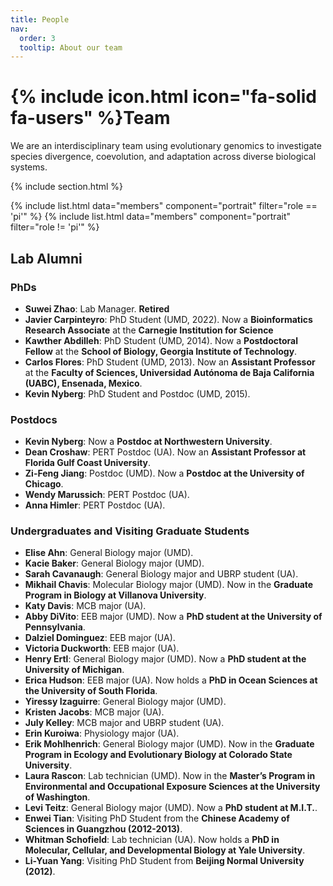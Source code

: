 ```yaml
---
title: People
nav:
  order: 3
  tooltip: About our team
---
```


# {% include icon.html icon="fa-solid fa-users" %}Team

We are an interdisciplinary team using evolutionary genomics to investigate species divergence, coevolution, and adaptation across diverse biological systems.

{% include section.html %}

{% include list.html data="members" component="portrait" filter="role == 'pi'" %}
{% include list.html data="members" component="portrait" filter="role != 'pi'" %}

## **Lab Alumni**

### **PhDs**
- **Suwei Zhao**: Lab Manager. **Retired**
- **Javier Carpinteyro**: PhD Student (UMD, 2022). Now a **Bioinformatics Research Associate** at the **Carnegie Institution for Science**
- **Kawther Abdilleh**: PhD Student (UMD, 2014). Now a **Postdoctoral Fellow** at the **School of Biology, Georgia Institute of Technology**.
- **Carlos Flores**: PhD Student (UMD, 2013). Now an **Assistant Professor** at the **Faculty of Sciences, Universidad Autónoma de Baja California (UABC), Ensenada, Mexico**.
- **Kevin Nyberg**: PhD Student and Postdoc (UMD, 2015).

### **Postdocs**
- **Kevin Nyberg**: Now a **Postdoc at Northwestern University**.
- **Dean Croshaw**: PERT Postdoc (UA). Now an **Assistant Professor at Florida Gulf Coast University**.
- **Zi-Feng Jiang**: Postdoc (UMD). Now a **Postdoc at the University of Chicago**.
- **Wendy Marussich**: PERT Postdoc (UA).
- **Anna Himler**: PERT Postdoc (UA).

### **Undergraduates and Visiting Graduate Students**
- **Elise Ahn**: General Biology major (UMD).
- **Kacie Baker**: General Biology major (UMD).
- **Sarah Cavanaugh**: General Biology major and UBRP student (UA).
- **Mikhail Chavis**: Molecular Biology major (UMD). Now in the **Graduate Program in Biology at Villanova University**.
- **Katy Davis**: MCB major (UA).
- **Abby DiVito**: EEB major (UMD). Now a **PhD student at the University of Pennsylvania**.
- **Dalziel Dominguez**: EEB major (UA).
- **Victoria Duckworth**: EEB major (UA).
- **Henry Ertl**: General Biology major (UMD). Now a **PhD student at the University of Michigan**.
- **Erica Hudson**: EEB major (UA). Now holds a **PhD in Ocean Sciences at the University of South Florida**.
- **Yiressy Izaguirre**: General Biology major (UMD).
- **Kristen Jacobs**: MCB major (UA).
- **July Kelley**: MCB major and UBRP student (UA).
- **Erin Kuroiwa**: Physiology major (UA).
- **Erik Mohlhenrich**: General Biology major (UMD). Now in the **Graduate Program in Ecology and Evolutionary Biology at Colorado State University**.
- **Laura Rascon**: Lab technician (UMD). Now in the **Master’s Program in Environmental and Occupational Exposure Sciences at the University of Washington**.
- **Levi Teitz**: General Biology major (UMD). Now a **PhD student at M.I.T.**.
- **Enwei Tian**: Visiting PhD Student from the **Chinese Academy of Sciences in Guangzhou (2012-2013)**.
- **Whitman Schofield**: Lab technician (UA). Now holds a **PhD in Molecular, Cellular, and Developmental Biology at Yale University**.
- **Li-Yuan Yang**: Visiting PhD Student from **Beijing Normal University (2012)**.
<!-- 
 {% include section.html background="images/background.jpg" dark=true %}

 Lorem ipsum dolor sit amet, consectetur adipiscing elit, sed do eiusmod tempor
 incididunt ut labore et dolore magna aliqua. Ut enim ad minim veniam, quis
 nostrud exercitation ullamco laboris nisi ut aliquip ex ea commodo consequat.

 {% include section.html %}

 {% capture content %}

 {% include figure.html image="images/photo.jpg" %}
 {% include figure.html image="images/photo.jpg" %}
 {% include figure.html image="images/photo.jpg" %}

 {% endcapture %}

{% include grid.html style="square" content=content %} -->
